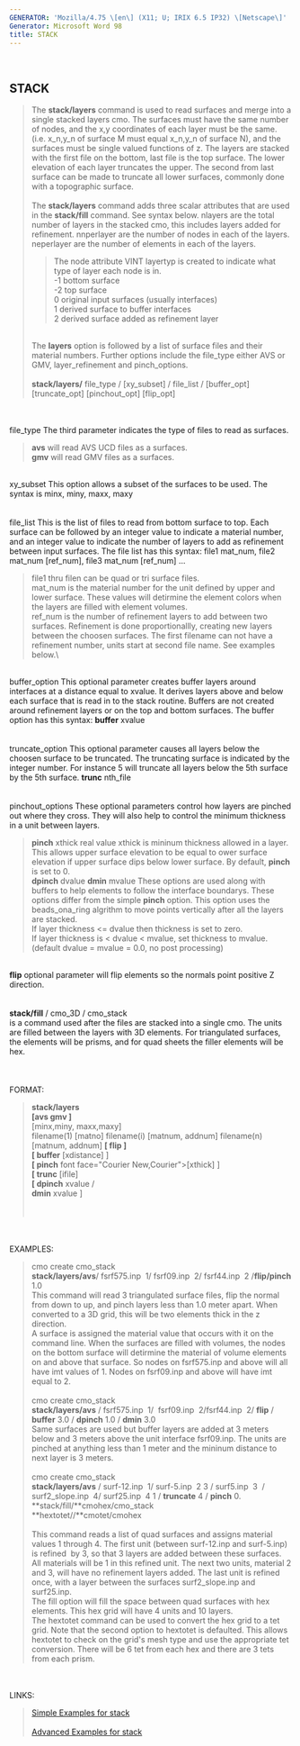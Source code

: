 ```yaml
---
GENERATOR: 'Mozilla/4.75 \[en\] (X11; U; IRIX 6.5 IP32) \[Netscape\]'
Generator: Microsoft Word 98
title: STACK
---
```


 

STACK
-----

> The **stack/layers** command is used to read surfaces and merge into a
> single stacked layers cmo. The surfaces must have the same number of
> nodes, and the x,y coordinates of each layer must be the same. (i.e.
> x\_n,y\_n of surface M must equal x\_n,y\_n of surface N), and the
> surfaces must be single valued functions of z. The layers are stacked
> with the first file on the bottom, last file is the top surface. The
> lower elevation of each layer truncates the upper. The second from
> last surface can be made to truncate all lower surfaces, commonly done
> with a topographic surface.\
> \
> The **stack/layers** command adds three scalar attributes that are
> used in the **stack/fill** command. See syntax below. nlayers are the
> total number of layers in the stacked cmo, this includes layers added
> for refinement. nnperlayer are the number of nodes in each of the
> layers. neperlayer are the number of elements in each of the layers.
>
> > The node attribute VINT layertyp is created to indicate what type of
> > layer each node is in.\
> > -1 bottom surface\
> > -2 top surface\
> > 0 original input surfaces (usually interfaces)\
> > 1 derived surface to buffer interfaces\
> > 2 derived surface added as refinement layer
>
> \
> The **layers** option is followed by a list of surface files and their
> material numbers. Further options include the file\_type either AVS or
> GMV, layer\_refinement and pinch\_options.\
> \
> **stack/layers/** file\_type / \[xy\_subset\] / file\_list /
> \[buffer\_opt\] \[truncate\_opt\] \[pinchout\_opt\] \[flip\_opt\]

\
\
file\_type The third parameter indicates the type of files to read as
surfaces.

> **avs** will read AVS UCD files as a surfaces.\
> **gmv** will read GMV files as a surfaces.

\
xy\_subset This option allows a subset of the surfaces to be used. The
syntax is minx, miny, maxx, maxy\
\
\
file\_list This is the list of files to read from bottom surface to top.
Each surface can be followed by an integer value to indicate a material
number, and an integer value to indicate the number of layers to add as
refinement between input surfaces. The file list has this syntax: file1
mat\_num, file2 mat\_num \[ref\_num\], file3 mat\_num \[ref\_num\] ...

> file1 thru filen can be quad or tri surface files.\
> mat\_num is the material number for the unit defined by upper and
> lower surface. These values will detirmine the element colors when the
> layers are filled with element volumes.\
> ref\_num is the number of refinement layers to add between two
> surfaces. Refinement is done proportionallly, creating new layers
> between the choosen surfaces. The first filename can not have a
> refinement number, units start at second file name. See examples
> below.\

\
buffer\_option This optional parameter creates buffer layers around
interfaces at a distance equal to xvalue. It derives layers above and
below each surface that is read in to the stack routine. Buffers are not
created around refinement layers or on the top and bottom surfaces. The
buffer option has this syntax: **buffer** xvalue\
\
\
truncate\_option This optional parameter causes all layers below the
choosen surface to be truncated. The truncating surface is indicated by
the integer number. For instance 5 will truncate all layers below the
5th surface by the 5th surface. **trunc** nth\_file\
\
\
pinchout\_options These optional parameters control how layers are
pinched out where they cross. They will also help to control the minimum
thickness in a unit between layers.

> **pinch** xthick real value xthick is mininum thickness allowed in a
> layer. This allows upper surface elevation to be equal to ower surface
> elevation if upper surface dips below lower surface. By default,
> **pinch** is set to 0.\
> **dpinch** dvalue **dmin** mvalue These options are used along with
> buffers to help elements to follow the interface boundarys. These
> options differ from the simple **pinch** option. This option uses the
> beads\_ona\_ring algrithm to move points vertically after all the
> layers are stacked.\
> If layer thickness &lt;= dvalue then thickness is set to zero.\
> If layer thickness is &lt; dvalue &lt; mvalue, set thickness to
> mvalue.\
> (default dvalue = mvalue = 0.0, no post processing)

\
**flip** optional parameter will flip elements so the normals point
positive Z direction.\
\
\
**stack/fill** / cmo\_3D / cmo\_stack\
is a command used after the files are stacked into a single cmo. The
units are filled between the layers with 3D elements. For triangulated
surfaces, the elements will be prisms, and for quad sheets the filler
elements will be hex.\
\
\
\
FORMAT:

> **stack/layers**\
> **\[avs  gmv \]**\
> \[minx,miny, maxx,maxy\]\
> filename(1) \[matno\] filename(i) \[matnum, addnum\] filename(n)
> \[matnum, addnum\] **\[ flip \]**\
> **\[ buffer** \[xdistance\] \]\
> **\[ pinch** font face="Courier New,Courier"&gt;\[xthick\] \]\
> **\[ trunc** \[ifile\]\
> **\[ dpinch** xvalue /\
> **dmin** xvalue \]\
>  \
>  

\
\
EXAMPLES:

> cmo create cmo\_stack\
> **stack/layers/avs**/ fsrf575.inp  1/ fsrf09.inp  2/ fsrf44.inp  2
> /**flip/pinch** 1.0\
> This command will read 3 triangulated surface files, flip the normal
> from down to up, and pinch layers less than 1.0 meter apart. When
> converted to a 3D grid, this will be two elements thick in the z
> direction.\
> A surface is assigned the material value that occurs with it on the
> command line. When the surfaces are filled with volumes, the nodes on
> the bottom surface will detirmine the material of volume elements on
> and above that surface. So nodes on fsrf575.inp and above will all
> have imt values of 1. Nodes on fsrf09.inp and above will have imt
> equal to 2.\
> \
> cmo create cmo\_stack\
> **stack/layers/avs** / fsrf575.inp  1/  fsrf09.inp  2/fsrf44.inp  2/
> **flip** / **buffer** 3.0 / **dpinch** 1.0 / **dmin** 3.0\
> Same surfaces are used but buffer layers are added at 3 meters below
> and 3 meters above the unit interface fsrf09.inp. The units are
> pinched at anything less than 1 meter and the mininum distance to next
> layer is 3 meters.\
> \
> cmo create cmo\_stack\
> **stack/layers/avs** / surf-12.inp  1/ surf-5.inp  2 3 /
> surf5.inp  3  / surf2\_slope.inp  4/ surf25.inp  4 1 / **truncate** 4
> / **pinch** 0.\
> **stack/fill/**cmohex/cmo\_stack\
> **hextotet//**cmotet/cmohex\
> \
> This command reads a list of quad surfaces and assigns material values
> 1 through 4. The first unit (between surf-12.inp and surf-5.inp) is
> refined  by 3, so that 3 layers are added between these surfaces. All
> materials will be 1 in this refined unit. The next two units, material
> 2 and 3, will have no refinement layers added. The last unit is
> refined once, with a layer between the surfaces surf2\_slope.inp and
> surf25.inp.\
> The fill option will fill the space between quad surfaces with hex
> elements. This hex grid will have 4 units and 10 layers.\
> The hextotet command can be used to convert the hex grid to a tet
> grid. Note that the second option to hextotet is defaulted. This
> allows hextotet to check on the grid's mesh type and use the
> appropriate tet conversion. There will be 6 tet from each hex and
> there are 3 tets from each prism.

\
\
LINKS:

> [Simple Examples for stack](../stack_demo.html)\
> \
> [Advanced Examples for stack](../stack_demo2.html)
